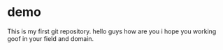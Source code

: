 # demo
This is my first git repository.
hello guys how are you i hope you working goof in your field and domain.
